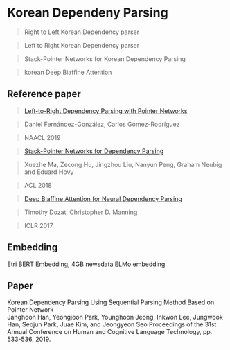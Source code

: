 # Korean Dependeny Parsing
> Right to Left Korean Dependency parser

> Left to Right Korean Dependency parser

> Stack-Pointer Networks for Korean Dependency Parsing

> korean Deep Biaffine Attention

## Reference paper

>[Left-to-Right Dependency Parsing with Pointer Networks](https://www.aclweb.org/anthology/N19-1076.pdf)

>Daniel Fernández-González, Carlos Gómez-Rodríguez

>NAACL 2019

>[Stack-Pointer Networks for Dependency Parsing](https://arxiv.org/pdf/1805.01087.pdf)

>Xuezhe Ma, Zecong Hu, Jingzhou Liu, Nanyun Peng, Graham Neubig and Eduard Hovy

>ACL 2018

>[Deep Biaffine Attention for Neural Dependency Parsing](https://arxiv.org/abs/1611.01734)

>Timothy Dozat, Christopher D. Manning

>ICLR 2017

## Embedding

Etri BERT Embedding, 4GB newsdata ELMo embedding

## Paper
Korean Dependency Parsing Using Sequential Parsing Method Based on Pointer Network  
Janghoon Han, Yeongjoon Park, Younghoon Jeong, Inkwon Lee, Jungwook Han, Seojun Park, Juae Kim, and Jeongyeon Seo Proceedings of the 31st Annual Conference on Human and Cognitive Language Technology, pp. 533-536, 2019.
